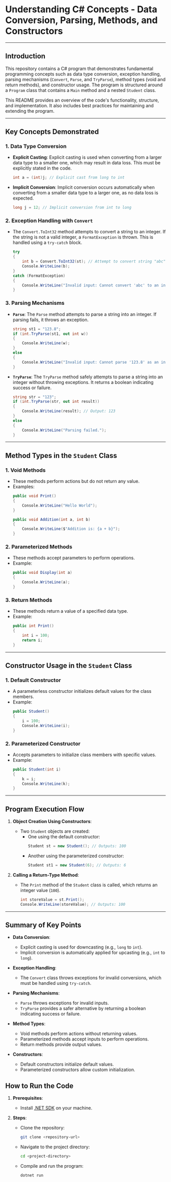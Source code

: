# Understanding C# Concepts - Data Conversion, Parsing, Methods, and Constructors

---

## **Introduction**
This repository contains a C# program that demonstrates fundamental programming concepts such as data type conversion, exception handling, parsing mechanisms (`Convert`, `Parse`, and `TryParse`), method types (void and return methods), and constructor usage. The program is structured around a `Program` class that contains a `Main` method and a nested `Student` class.

This README provides an overview of the code's functionality, structure, and implementation. It also includes best practices for maintaining and extending the program.

---

## **Key Concepts Demonstrated**

### 1. **Data Type Conversion**
   - **Explicit Casting**:
     Explicit casting is used when converting from a larger data type to a smaller one, which may result in data loss. This must be explicitly stated in the code.
     ```csharp
     int a = (int)j; // Explicit cast from long to int
     ```

   - **Implicit Conversion**:
     Implicit conversion occurs automatically when converting from a smaller data type to a larger one, as no data loss is expected.
     ```csharp
     long j = 12; // Implicit conversion from int to long
     ```

### 2. **Exception Handling with `Convert`**
   - The `Convert.ToInt32` method attempts to convert a string to an integer. If the string is not a valid integer, a `FormatException` is thrown. This is handled using a `try-catch` block.
     ```csharp
     try
     {
         int b = Convert.ToInt32(st); // Attempt to convert string "abc" to int
         Console.WriteLine(b);
     }
     catch (FormatException)
     {
         Console.WriteLine("Invalid input: Cannot convert 'abc' to an integer.");
     }
     ```

### 3. **Parsing Mechanisms**
   - **`Parse`**:
     The `Parse` method attempts to parse a string into an integer. If parsing fails, it throws an exception.
     ```csharp
     string st1 = "123.8";
     if (int.TryParse(st1, out int w))
     {
         Console.WriteLine(w);
     }
     else
     {
         Console.WriteLine("Invalid input: Cannot parse '123.8' as an integer.");
     }
     ```

   - **`TryParse`**:
     The `TryParse` method safely attempts to parse a string into an integer without throwing exceptions. It returns a boolean indicating success or failure.
     ```csharp
     string str = "123";
     if (int.TryParse(str, out int result))
     {
         Console.WriteLine(result); // Output: 123
     }
     else
     {
         Console.WriteLine("Parsing failed.");
     }
     ```

---

## **Method Types in the `Student` Class**

### 1. **Void Methods**
   - These methods perform actions but do not return any value.
   - Examples:
     ```csharp
     public void Print()
     {
         Console.WriteLine("Hello World");
     }

     public void Addition(int a, int b)
     {
         Console.WriteLine($"Addition is: {a + b}");
     }
     ```

### 2. **Parameterized Methods**
   - These methods accept parameters to perform operations.
   - Example:
     ```csharp
     public void Display(int a)
     {
         Console.WriteLine(a);
     }
     ```

### 3. **Return Methods**
   - These methods return a value of a specified data type.
   - Example:
     ```csharp
     public int Print()
     {
         int i = 100;
         return i;
     }
     ```

---

## **Constructor Usage in the `Student` Class**

### 1. **Default Constructor**
   - A parameterless constructor initializes default values for the class members.
   - Example:
     ```csharp
     public Student()
     {
         i = 100;
         Console.WriteLine(i);
     }
     ```

### 2. **Parameterized Constructor**
   - Accepts parameters to initialize class members with specific values.
   - Example:
     ```csharp
     public Student(int i)
     {
         k = i;
         Console.WriteLine(k);
     }
     ```

---

## **Program Execution Flow**

1. **Object Creation Using Constructors**:
   - Two `Student` objects are created:
     - One using the default constructor:
       ```csharp
       Student st = new Student(); // Outputs: 100
       ```
     - Another using the parameterized constructor:
       ```csharp
       Student st1 = new Student(6); // Outputs: 6
       ```

2. **Calling a Return-Type Method**:
   - The `Print` method of the `Student` class is called, which returns an integer value (`100`).
     ```csharp
     int storeValue = st.Print();
     Console.WriteLine(storeValue); // Outputs: 100
     ```

---

## **Summary of Key Points**

- **Data Conversion**:
  - Explicit casting is used for downcasting (e.g., `long` to `int`).
  - Implicit conversion is automatically applied for upcasting (e.g., `int` to `long`).

- **Exception Handling**:
  - The `Convert` class throws exceptions for invalid conversions, which must be handled using `try-catch`.

- **Parsing Mechanisms**:
  - `Parse` throws exceptions for invalid inputs.
  - `TryParse` provides a safer alternative by returning a boolean indicating success or failure.

- **Method Types**:
  - Void methods perform actions without returning values.
  - Parameterized methods accept inputs to perform operations.
  - Return methods provide output values.

- **Constructors**:
  - Default constructors initialize default values.
  - Parameterized constructors allow custom initialization.



## **How to Run the Code**

1. **Prerequisites**:
   - Install [.NET SDK](https://dotnet.microsoft.com/download) on your machine.

2. **Steps**:
   - Clone the repository:
     ```bash
     git clone <repository-url>
     ```
   - Navigate to the project directory:
     ```bash
     cd <project-directory>
     ```
   - Compile and run the program:
     ```bash
     dotnet run
     ```

